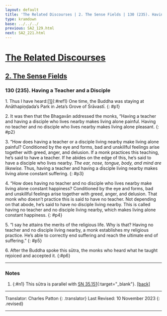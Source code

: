 ```yaml
---
layout: default
title: 'The Related Discourses | 2. The Sense Fields | 130 (235). Having a Teacher and a Disciple'
type: kramdown
base: ../../../
previous: SA2_129.html
next: SA2_221.html
---
```


# [The Related Discourses](../index.html)
## [2. The Sense Fields](index.html)
### 130 (235). Having a Teacher and a Disciple

1\. Thus I have heard:[\[1\]](#n1){:#ref1} One time, the Buddha was staying at Anāthapiṇḍada’s Park in Jeta’s Grove of Śrāvastī.
{: #p1}

2\. It was then that the Bhagavān addressed the monks, “Having a teacher and having a disciple who lives nearby makes living alone painful. Having no teacher and no disciple who lives nearby makes living alone pleasant.
{: #p2}

3\. “How does having a teacher or a disciple living nearby make living alone painful? Conditioned by the eye and forms, bad and unskillful feelings arise together with greed, anger, and delusion. If a monk practices this teaching, he’s said to have a teacher. If he abides on the edge of this, he’s said to have a disciple who lives nearby. <em>The ear, nose, tongue, body, and mind are likewise.</em> Thus, having a teacher and having a disciple living nearby makes living alone constant suffering.
{: #p3}

4\. “How does having no teacher and no disciple who lives nearby make living alone constant happiness? Conditioned by the eye and forms, bad and unskillful feelings arise together with greed, anger, and delusion. That monk who doesn’t practice this is said to have no teacher. Not depending on that abode, he’s said to have no disciple living nearby. This is called having no teacher and no disciple living nearby, which makes living alone constant happiness.
{: #p4}

5\. “I say he attains the merits of the religious life. Why is that? Having no teacher and no disciple living nearby, a monk establishes my religious practice. He’s able to correctly end suffering and reach the ultimate end of suffering.”
{: #p5}

6\. After the Buddha spoke this sūtra, the monks who heard what he taught rejoiced and accepted it.
{:#p6}

---

### Notes

1. {:#n1} This sūtra is parallel with [SN 35.151](https://suttacentral.net/sn35.151){:target="_blank"}. [\[back\]](#ref1)

---

Translator: Charles Patton
{: .translator}
Last Revised: 10 November 2023
{: .revised}

---